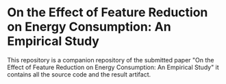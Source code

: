 On the Effect of Feature Reduction on Energy Consumption: An Empirical Study
===
This repository is a companion repository of the submitted paper "On the Effect of Feature Reduction on Energy Consumption: An Empirical Study" it contains all the source code and the result artifact.
